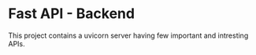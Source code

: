 # Fast API - Backend

This project contains a uvicorn server having few important and intresting APIs.
